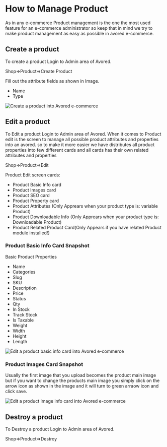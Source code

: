 # How to Manage Product

As in any e-commerce Product management is the one the most used feature for an e-commerce administrator so keep that in mind we try to make product management as easy as possible in avored e-commerce.

## Create a product

To create a product Login to Admin area of Avored.

Shop=&gt;Product=&gt;Create Product

Fill out the attribute fields as shown in Image.

* Name
* Type 

![Create a product into Avored e-commerce](https://user-images.githubusercontent.com/4218702/42067155-e5c27ffc-7b98-11e8-997f-f28aad4577a6.png)

## Edit a product

To Edit a product Login to Admin area of Avored. When it comes to Product edit is the screen to manage all possible product attributes and properties into an avored. so to make it more easier we have distributes all product properties into few different cards and all cards has their own related attributes and properties

Shop=&gt;Product=&gt;Edit

Product Edit screen cards:

* Product Basic Info card
* Product Images card
* Product SEO card
* Product Property card
* Product Attributes \(Only Apprears when your product type is: variable Product\)
* Product Downloadable Info \(Only Apprears when your product type is: Downloadable Product\)
* Product Related Product Card\(Only Appears if you have related Product module installed!\)

### Product Basic Info Card Snapshot

Basic Product Properties

* Name
* Categories
* Slug
* SKU
* Description
* Price
* Status
* Qty
* In Stock
* Track Stock
* Is Taxable
* Weight
* Width
* Height
* Length

![Edit a product basic info card into Avored e-commerce](https://user-images.githubusercontent.com/4218702/42067636-3f985d9c-7b9b-11e8-98d4-6ff3b8a3b0c9.png)

### Product Images Card Snapshot

Usually the first image that you upload becomes the product main image but if you want to change the products main image you simply click on the arrow icon as shown in the image and it will turn to green arraow icon and click save.

![Edit a product Image info card into Avored e-commerce](https://user-images.githubusercontent.com/4218702/42067449-5e251904-7b9a-11e8-878c-5b9059c6b64f.png)

## Destroy a product

To Destroy a product Login to Admin area of Avored.

Shop=&gt;Product=&gt;Destroy

